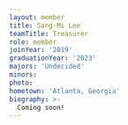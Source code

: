 ```yaml
---
layout: member
title: Sang-Mi Lee
teamTitle: Treasurer
role: member
joinYear: '2019'
graduationYear: '2023'
majors: 'Undecided'
minors: 
photo: 
hometown: 'Atlanta, Georgia'
biography: >-
  Coming soon!
---
```

